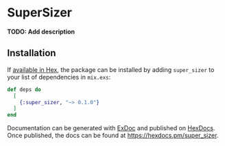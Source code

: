 # SuperSizer

**TODO: Add description**

## Installation

If [available in Hex](https://hex.pm/docs/publish), the package can be installed
by adding `super_sizer` to your list of dependencies in `mix.exs`:

```elixir
def deps do
  [
    {:super_sizer, "~> 0.1.0"}
  ]
end
```

Documentation can be generated with [ExDoc](https://github.com/elixir-lang/ex_doc)
and published on [HexDocs](https://hexdocs.pm). Once published, the docs can
be found at <https://hexdocs.pm/super_sizer>.

